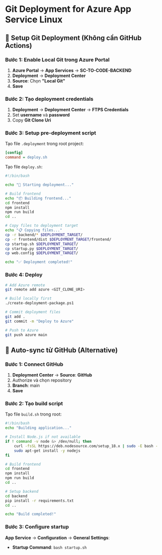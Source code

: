 # Git Deployment for Azure App Service Linux

## 🔧 Setup Git Deployment (Không cần GitHub Actions)

### Bước 1: Enable Local Git trong Azure Portal
1. **Azure Portal** → **App Services** → **SC-TO-CODE-BACKEND**
2. **Deployment** → **Deployment Center**
3. **Source**: Chọn **"Local Git"**
4. **Save**

### Bước 2: Tạo deployment credentials
1. **Deployment** → **Deployment Center** → **FTPS Credentials**
2. Set **username** và **password**
3. Copy **Git Clone Uri**

### Bước 3: Setup pre-deployment script
Tạo file `.deployment` trong root project:

```ini
[config]
command = deploy.sh
```

Tạo file `deploy.sh`:
```bash
#!/bin/bash

echo "🚀 Starting deployment..."

# Build frontend
echo "📦 Building frontend..."
cd frontend
npm install
npm run build
cd ..

# Copy files to deployment target
echo "📋 Copying files..."
cp -r backend/* $DEPLOYMENT_TARGET/
cp -r frontend/dist $DEPLOYMENT_TARGET/frontend/
cp startup.sh $DEPLOYMENT_TARGET/
cp startup.py $DEPLOYMENT_TARGET/
cp web.config $DEPLOYMENT_TARGET/

echo "✅ Deployment completed!"
```

### Bước 4: Deploy
```bash
# Add Azure remote
git remote add azure <GIT_CLONE_URI>

# Build locally first
./create-deployment-package.ps1

# Commit deployment files
git add .
git commit -m "Deploy to Azure"

# Push to Azure
git push azure main
```

## 🔄 Auto-sync từ GitHub (Alternative)

### Bước 1: Connect GitHub
1. **Deployment Center** → **Source**: **GitHub**
2. Authorize và chọn repository
3. **Branch**: main
4. **Save**

### Bước 2: Tạo build script
Tạo file `build.sh` trong root:
```bash
#!/bin/bash
echo "Building application..."

# Install Node.js if not available
if ! command -v node &> /dev/null; then
    curl -fsSL https://deb.nodesource.com/setup_18.x | sudo -E bash -
    sudo apt-get install -y nodejs
fi

# Build frontend
cd frontend
npm install
npm run build
cd ..

# Setup backend
cd backend
pip install -r requirements.txt
cd ..

echo "Build completed!"
```

### Bước 3: Configure startup
**App Service** → **Configuration** → **General Settings**:
- **Startup Command**: `bash startup.sh`